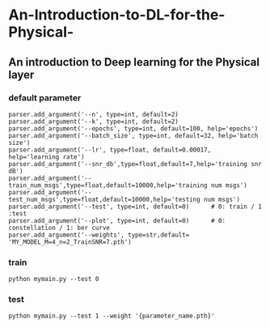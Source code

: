 # An-Introduction-to-DL-for-the-Physical-
## An introduction to Deep learning for the Physical layer

### default parameter
```
parser.add_argument('--n', type=int, default=2)
parser.add_argument('--k', type=int, default=2)
parser.add_argument('--epochs', type=int, default=100, help='epochs')
parser.add_argument('--batch_size', type=int, default=32, help='batch size')
parser.add_argument('--lr', type=float, default=0.00017, help='learning rate')
parser.add_argument('--snr_db',type=float,default=7,help='training snr dB')
parser.add_argument('--train_num_msgs',type=float,default=10000,help='training num msgs')
parser.add_argument('--test_num_msgs',type=float,default=10000,help='testing num msgs')
parser.add_argument('--test', type=int, default=0)      # 0: train / 1 :test
parser.add_argument('--plot', type=int, default=0)      # 0: constellation / 1: ber curve
parser.add_argument('--weights', type=str,default= 'MY_MODEL_M=4_n=2_TrainSNR=7.pth')
```
### train
```
python mymain.py --test 0
```

### test
```
python mymain.py --test 1 --weight '{parameter_name.pth}'
```

